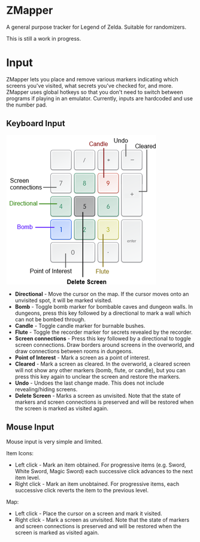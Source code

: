 # ZMapper
A general purpose tracker for Legend of Zelda. Suitable for randomizers.

This is still a work in progress.

# Input
ZMapper lets you place and remove various markers indicating which screens 
you've visited, what secrets you've checked for, and more. ZMapper uses global 
hotkeys so that you don't need to switch between programs if playing in an 
emulator. Currently, inputs are hardcoded and use the number pad.


## Keyboard Input
![Input map](Input.png)
* **Directional** - Move the cursor on the map. If the cursor moves onto an unvisited spot, it will be marked visited.
* **Bomb** - Toggle bomb marker for bombable caves and dungeon walls. In dungeons, press this key followed by a directional to mark a wall which can not be bombed through.
* **Candle** - Toggle candle marker for burnable bushes.
* **Flute** - Toggle the recorder marker for secrets revealed by the recorder. 
* **Screen connections** - Press this key followed by a directional to toggle screen connections. Draw borders around screens in the overworld, and draw connections between rooms in dungeons.
* **Point of Interest** - Mark a screen as a point of interest.
* **Cleared** - Mark a screen as cleared. In the overworld, a cleared screen will not show any other markers (bomb, flute, or candle), but you can press this key again to unclear the screen and restore the markers.
* **Undo** - Undoes the last change made. This does not include revealing/hiding screens.
* **Delete Screen** - Marks a screen as unvisited. Note that the state of markers and screen connections is preserved and will be restored when the screen is marked as visited again.

## Mouse Input
Mouse input is very simple and limited.

Item Icons:
* Left click - Mark an item obtained. For progressive items (e.g. Sword, White Sword, Magic Sword) each successive click advances to the next item level.
* Right click - Mark an item unobtained. For progressive items, each successive click reverts the item to the previous level.

Map:
* Left click - Place the cursor on a screen and mark it visited.
* Right click - Mark a screen as unvisited. Note that the state of markers and screen connections is preserved and will be restored when the screen is marked as visited again.
